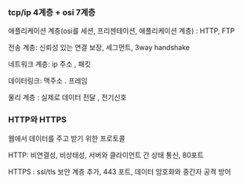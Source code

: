 ### tcp/ip 4계층 + osi 7계층

애플리케이션 계층(osi를 세션, 프리젠테이션, 애플리케이션 계층) : HTTP, FTP

전송 계층: 신뢰성 있는 연결 보장, 세그먼트, 3way handshake

네트워크 계층: ip 주소 , 패킷

데이터링크: 맥주소 . 프레임

물리 계층 : 실제로 데이터 전달 , 전기신호

### HTTP와 HTTPS

웹에서 데이터를 주고 받기 위한 프로토콜 

HTTP: 비연결성, 비상태성, 서버와 클라이언트 간 상태 통신, 80포트

HTTPS : ssl/tls 보안 계층 추가, 443 포트, 데이터 암호화와 중간자 공격 방어
